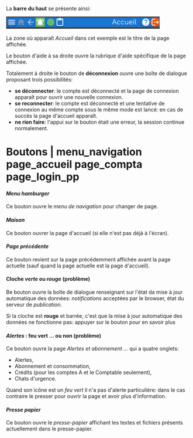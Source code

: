 La **barre du haut** se présente ainsi:

<img src="top_bar.png" style="background-color:white">

La zone où apparaît _Accueil_ dans cet exemple est le titre de la page affichée.

Le bouton d'aide à sa droite ouvre la rubrique d'aide spécifique de la page affichée.

Totalement à droite le bouton de **déconnexion** ouvre une boîte de dialogue proposant trois possibilités:
- **se déconnecter**: le compte est déconnecté et la page de connexion apparaît pour ouvrir une nouvelle connexion.
- **se reconnecter**: le compte est déconnecté et une tentative de connexion au même compte sous le même mode est lancé: en cas de succès la page d'accueil apparaît.
- **ne rien faire**: l'appui sur le bouton était une erreur, la session continue normalement.

# Boutons | menu_navigation page_accueil page_compta page_login_pp

#### _Menu hamburger_
Ce bouton ouvre le _menu de navigation_ pour changer de page.

#### _Maison_
Ce bouton ouvrer la page d'accueil (si elle n'est pas déjà à l'écran).

#### _Page précédente_
Ce bouton revient sur la page précédemment affichée avant la page actuelle (sauf quand la page actuelle est la page d'accueil).

#### Cloche _verte_ ou _rouge_ (problème)
Be bouton ouvre la boîte de dialogue renseignant sur l'état da mise à jour automatique des données: _notifications_ acceptées par le browser, état du serveur de _publication_.

Si la cloche est **rouge** et barrée, c'est que la mise à jour automatique des données ne fonctionne pas: appuyer sur le bouton pour en savoir plus

#### _Alertes_ : feu vert ... ou non (problème)
Ce bouton ouvre la page _Alertes et abonnement ..._ qui a quatre onglets: 
- Alertes,
- Abonnement et consommation,
- Crédits (pour les comptes A et le Comptable seulement),
- Chats d'urgence.

Quand son icône est un _feu vert_ il n'a pas d'alerte particulière: dans le cas contraire le presser pour ouvrir la page et avoir plus d'information.

#### _Presse papier_
Ce bouton ouvre le _presse-papier_ affichant les textes et fichiers présents actuellement dans le presse-papier.